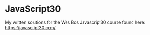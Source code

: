 # JavaScript30
My written solutions for the Wes Bos Javascript30 course found here: https://javascript30.com/
